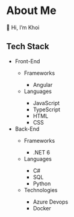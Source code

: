 # About Me
👋 Hi, I’m Khoi

## Tech Stack
<ul>
  <li>Front-End</li>
      <ul>
        <li>Frameworks</li>
          <ul>
            <li>Angular</li>
          </ul>
        <li>Languages</li>
          <ul>
            <li>JavaScript</li>
            <li>TypeScript</li>
            <li>HTML</li>
            <li>CSS</li>
          </ul>
      </ul>
  <li>Back-End</li>
      <ul>
        <li>Frameworks</li>
          <ul>
            <li>.NET 6</li>
          </ul>
        <li>Languages</li>
          <ul>
            <li>C#</li>
            <li>SQL</li>
            <li>Python</li>
          </ul>
        <li>Technologies</li>
          <ul>
            <li>Azure Devops</li>
            <li>Docker</li>
          </ul>
      </ul>
</ul>

<!---
khoi-h-tran/khoi-h-tran is a ✨ special ✨ repository because its `README.md` (this file) appears on your GitHub profile.
You can click the Preview link to take a look at your changes.
--->
